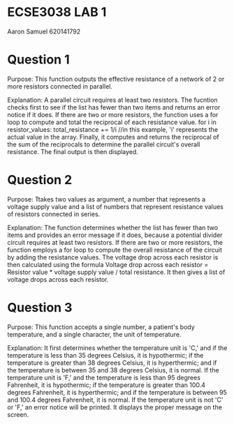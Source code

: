 # ECSE3038 LAB 1
Aaron Samuel 
620141792

# Question 1
Purpose:
This function outputs the effective resistance of a network of 2 or more resistors connected in parallel.

Explanation:
A parallel circuit requires at least two resistors. The fucntion checks first to see if the list has fewer than two items and returns an error notice if it does. 
If there are two or more resistors, the function uses a for loop to compute and total the reciprocal of each resistance value. 
for i in resistor_values:
            total_resistance += 1/i
//in this example, 'i' represents the actual value in the array.
Finally, it computes and returns the reciprocal of the sum of the reciprocals to determine the parallel circuit's overall resistance.
The final output is then displayed.

# Question 2
Purpose:
Ttakes two values as argument, a number that represents a voltage supply value and a list of numbers that represent resistance values of resistors connected in series.


Explanation:
The function determines whether the list has fewer than two items and provides an error message if it does, because a potential divider circuit requires at least two resistors. If there are two or more resistors, the function employs a for loop to compute the overall resistance of the circuit by adding the resistance values. The voltage drop across each resistor is then calculated using the formula Voltage drop across each resistor = Resistor value * voltage supply value / total resistance. It then gives a list of voltage drops across each resistor.

# Question 3
Purpose:
This function accepts a single number, a patient's body temperature, and a single character, the unit of temperature.

Explanation:
It first determines whether the temperature unit is 'C,' and if the temperature is less than 35 degrees Celsius, it is hypothermic; if the temperature is greater than 38 degrees Celsius, it is hyperthermic; and if the temperature is between 35 and 38 degrees Celsius, it is normal. If the temperature unit is 'F,' and the temperature is less than 95 degrees Fahrenheit, it is hypothermic; if the temperature is greater than 100.4 degrees Fahrenheit, it is hyperthermic; and if the temperature is between 95 and 100.4 degrees Fahrenheit, it is normal. If the temperature unit is not 'C' or 'F,' an error notice will be printed. It displays the proper message on the screen.